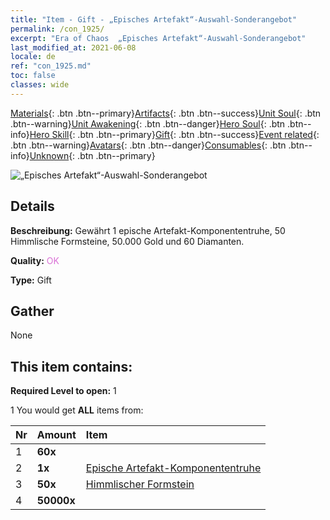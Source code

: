 ```yaml
---
title: "Item - Gift - „Episches Artefakt“-Auswahl-Sonderangebot"
permalink: /con_1925/
excerpt: "Era of Chaos  „Episches Artefakt“-Auswahl-Sonderangebot"
last_modified_at: 2021-06-08
locale: de
ref: "con_1925.md"
toc: false
classes: wide
---
```

 [Materials](/ItemsDE/){: .btn .btn--primary}[Artifacts](/ItemsDE/Artifacts/){: .btn .btn--success}[Unit Soul](/ItemsDE/UnitSoul/){: .btn .btn--warning}[Unit Awakening](/ItemsDE/UnitAwakening/){: .btn .btn--danger}[Hero Soul](/ItemsDE/HeroSoul/){: .btn .btn--info}[Hero Skill](/ItemsDE/HeroSkill/){: .btn .btn--primary}[Gift](/ItemsDE/Gift/){: .btn .btn--success}[Event related](/ItemsDE/Events/){: .btn .btn--warning}[Avatars](/ItemsDE/Avatars/){: .btn .btn--danger}[Consumables](/ItemsDE/Consumables/){: .btn .btn--info}[Unknown](/ItemsDE/Unknown/){: .btn .btn--primary}

 ![„Episches Artefakt“-Auswahl-Sonderangebot](/images/t/i_907457.png)

## Details
 **Beschreibung:** Gewährt 1 epische Artefakt-Komponententruhe, 50 Himmlische Formsteine, 50.000 Gold und 60 Diamanten.

 **Quality:** <span style="color: #DA70D6">OK</span>

 **Type:** Gift

## Gather

  None

## This item contains:

 **Required Level to open:** 1

 1 You would get **ALL** items  from:

  | Nr | Amount |     Item    |
  |:---|:-------|:------------|
  | 1 |  **60x** | <i class="fas fa-gem"/> |  | 
  | 2 |  **1x** | [Epische Artefakt-Komponententruhe](/ItemsDE/con_1926/) |  | 
  | 3 |  **50x** | [Himmlischer Formstein](/ItemsDE/art_188/) |  | 
  | 4 |  **50000x** | <i class="fas fa-coins"/> |  | 

